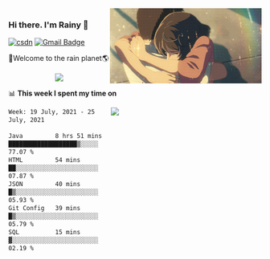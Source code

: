 <img  align='right' height="150" src="https://github.com/LikeRainDay/LikeRainDay/blob/master/pic/img_rain_1.gif?raw=true">



### Hi there. I'm Rainy :lemon:

[![csdn](https://img.shields.io/badge/-csdn-c14438?style=flat-square&logo=c&logoColor=white)](https://blog.csdn.net/qq_15807167)
[![Gmail Badge](https://img.shields.io/badge/-gmail-c14438?style=flat-square&logo=Gmail&logoColor=white&link=mailto:houshuai0816@gmail.com)](mailto:houshuai0816@gmail.com)

🚀Welcome to the rain planet🌎

<center>
<img align='center'  src="https://source.unsplash.com/random/1200x600">
</center>

📊 **This week I spent my time on**

<img align='right'   width="300" src="https://github-readme-stats.vercel.app/api?username=LikeRainDay&show_icons=true&title_color=fff&icon_color=79ff97&text_color=9f9f9f&bg_color=151515">

<!--START_SECTION:waka-->
```text
Week: 19 July, 2021 - 25 July, 2021

Java         8 hrs 51 mins   ███████████████████▒░░░░░   77.07 % 
HTML         54 mins         ██░░░░░░░░░░░░░░░░░░░░░░░   07.87 % 
JSON         40 mins         █▒░░░░░░░░░░░░░░░░░░░░░░░   05.93 % 
Git Config   39 mins         █▒░░░░░░░░░░░░░░░░░░░░░░░   05.79 % 
SQL          15 mins         ▓░░░░░░░░░░░░░░░░░░░░░░░░   02.19 % 
```
<!--END_SECTION:waka-->

